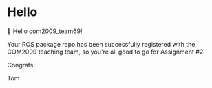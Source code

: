 
  # Hello

  :wave: Hello com2009_team69!

  Your ROS package repo has been successfully registered with the COM2009 teaching team, so you're all good to go for Assignment #2. 

  Congrats!

  Tom
  
